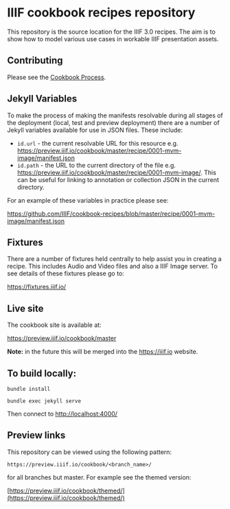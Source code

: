 # IIIF cookbook recipes repository

This repository is the source location for the IIIF 3.0 recipes. The aim is to show how to model various use cases in workable IIIF presentation assets.

## Contributing

Please see the [Cookbook Process](recipe/index.md).

## Jekyll Variables

To make the process of making the manifests resolvable during all stages of the deployment (local, test and preview deployment) there are a number of Jekyll variables available for use in JSON files. These include:

 * `id.url` - the current resolvable URL for this resource e.g. https://preview.iiif.io/cookbook/master/recipe/0001-mvm-image/manifest.json
 * `id.path` - the URL to the current directory of the file e.g. https://preview.iiif.io/cookbook/master/recipe/0001-mvm-image/. This can be useful for linking to annotation or collection JSON in the current directory. 

For an example of these variables in practice please see:

https://github.com/IIIF/cookbook-recipes/blob/master/recipe/0001-mvm-image/manifest.json

## Fixtures

There are a number of fixtures held centrally to help assist you in creating a recipe. This includes Audio and Video files and also a IIIF Image server. To see details of these fixtures please go to:

https://fixtures.iiif.io/

## Live site

The cookbook site is available at:

https://preview.iiif.io/cookbook/master

**Note:** in the future this will be merged into the https://iiif.io website. 

## To build locally:

```bundle install```

```bundle exec jekyll serve```

Then connect to [http://localhost:4000/](http://localhost:4000/)

## Preview links

This repository can be viewed using the following pattern:

```https://preview.iiif.io/cookbook/<branch_name>/```

for all branches but master. For example see the themed version:

[https://preview.iiif.io/cookbook/themed/](https://preview.iiif.io/cookbook/themed/)

